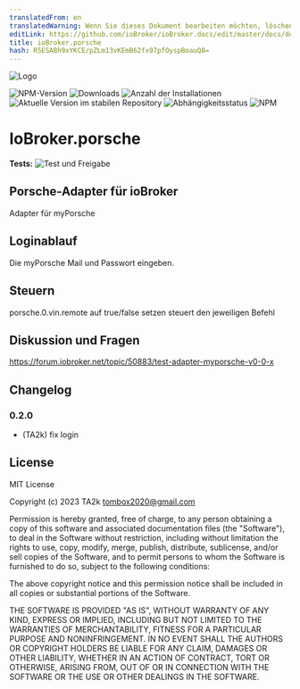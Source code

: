 ```yaml
---
translatedFrom: en
translatedWarning: Wenn Sie dieses Dokument bearbeiten möchten, löschen Sie bitte das Feld "translationsFrom". Andernfalls wird dieses Dokument automatisch erneut übersetzt
editLink: https://github.com/ioBroker/ioBroker.docs/edit/master/docs/de/adapterref/iobroker.porsche/README.md
title: ioBroker.porsche
hash: R5ESABh9xYKCE/pZLm13vKEmB62fx97pfOyspBoauQ8=
---
```

![Logo](../../../en/adapterref/iobroker.porsche/admin/porsche.png)

![NPM-Version](https://img.shields.io/npm/v/iobroker.porsche.svg)
![Downloads](https://img.shields.io/npm/dm/iobroker.porsche.svg)
![Anzahl der Installationen](https://iobroker.live/badges/porsche-installed.svg)
![Aktuelle Version im stabilen Repository](https://iobroker.live/badges/porsche-stable.svg)
![Abhängigkeitsstatus](https://img.shields.io/david/TA2k/iobroker.porsche.svg)
![NPM](https://nodei.co/npm/iobroker.porsche.png?downloads=true)

# IoBroker.porsche
**Tests:** ![Test und Freigabe](https://github.com/TA2k/ioBroker.porsche/workflows/Test%20and%20Release/badge.svg)

## Porsche-Adapter für ioBroker
Adapter für myPorsche

## Loginablauf
Die myPorsche Mail und Passwort eingeben.

## Steuern
porsche.0.vin.remote auf true/false setzen steuert den jeweiligen Befehl

## Diskussion und Fragen
<https://forum.iobroker.net/topic/50883/test-adapter-myporsche-v0-0-x>

## Changelog

### 0.2.0

- (TA2k) fix login

## License

MIT License

Copyright (c) 2023 TA2k <tombox2020@gmail.com>

Permission is hereby granted, free of charge, to any person obtaining a copy
of this software and associated documentation files (the "Software"), to deal
in the Software without restriction, including without limitation the rights
to use, copy, modify, merge, publish, distribute, sublicense, and/or sell
copies of the Software, and to permit persons to whom the Software is
furnished to do so, subject to the following conditions:

The above copyright notice and this permission notice shall be included in all
copies or substantial portions of the Software.

THE SOFTWARE IS PROVIDED "AS IS", WITHOUT WARRANTY OF ANY KIND, EXPRESS OR
IMPLIED, INCLUDING BUT NOT LIMITED TO THE WARRANTIES OF MERCHANTABILITY,
FITNESS FOR A PARTICULAR PURPOSE AND NONINFRINGEMENT. IN NO EVENT SHALL THE
AUTHORS OR COPYRIGHT HOLDERS BE LIABLE FOR ANY CLAIM, DAMAGES OR OTHER
LIABILITY, WHETHER IN AN ACTION OF CONTRACT, TORT OR OTHERWISE, ARISING FROM,
OUT OF OR IN CONNECTION WITH THE SOFTWARE OR THE USE OR OTHER DEALINGS IN THE
SOFTWARE.